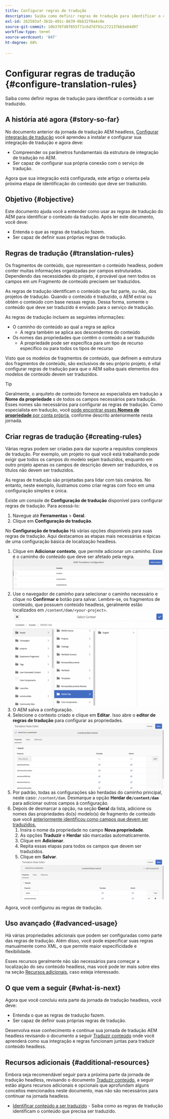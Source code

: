 ```yaml
---
title: Configurar regras de tradução
description: Saiba como definir regras de tradução para identificar o conteúdo a ser traduzido.
exl-id: 262503af-361b-491c-8639-0bb32f0a4c0e
source-git-commit: 10b370fd8f855f71c6d7d791c272137bb5e04d97
workflow-type: tm+mt
source-wordcount: '847'
ht-degree: 68%

---
```


# Configurar regras de tradução {#configure-translation-rules}

Saiba como definir regras de tradução para identificar o conteúdo a ser traduzido.

## A história até agora {#story-so-far}

No documento anterior da jornada de tradução AEM headless, [Configurar integração de tradução](configure-connector.md) você aprendeu a instalar e configurar sua integração de tradução e agora deve:

* Compreender os parâmetros fundamentais da estrutura de integração de tradução no AEM.
* Ser capaz de configurar sua própria conexão com o serviço de tradução.

Agora que sua integração está configurada, este artigo o orienta pela próxima etapa de identificação do conteúdo que deve ser traduzido.

## Objetivo {#objective}

Este documento ajuda você a entender como usar as regras de tradução do AEM para identificar o conteúdo da tradução. Após ler este documento, você deve:

* Entenda o que as regras de tradução fazem.
* Ser capaz de definir suas próprias regras de tradução.

## Regras de tradução {#translation-rules}

Os fragmentos de conteúdo, que representam o conteúdo headless, podem conter muitas informações organizadas por campos estruturados. Dependendo das necessidades do projeto, é provável que nem todos os campos em um Fragmento de conteúdo precisem ser traduzidos.

As regras de tradução identificam o conteúdo que faz parte, ou não, dos projetos de tradução. Quando o conteúdo é traduzido, o AEM extrai ou obtém o conteúdo com base nessas regras. Dessa forma, somente o conteúdo que deve ser traduzido é enviado para o serviço de tradução.

As regras de tradução incluem as seguintes informações:

* O caminho do conteúdo ao qual a regra se aplica
   * A regra também se aplica aos descendentes do conteúdo
* Os nomes das propriedades que contêm o conteúdo a ser traduzido
   * A propriedade pode ser específica para um tipo de recurso específico ou para todos os tipos de recurso

Visto que os modelos de fragmentos de conteúdo, que definem a estrutura dos fragmentos de conteúdo, são exclusivos de seu próprio projeto, é vital configurar regras de tradução para que o AEM saiba quais elementos dos modelos de conteúdo devem ser traduzidos.

>[!TIP]
>
>Geralmente, o arquiteto de conteúdo fornece ao especialista em tradução a **Nome da propriedade** s de todos os campos necessários para tradução. Esses nomes são necessários para configurar as regras de tradução. Como especialista em tradução, você [pode encontrar esses **Nomes de propriedade** por conta própria](getting-started.md#content-models), conforme descrito anteriormente nesta jornada.

## Criar regras de tradução {#creating-rules}

Várias regras podem ser criadas para dar suporte a requisitos complexos de tradução. Por exemplo, um projeto no qual você está trabalhando pode exigir que todos os campos do modelo sejam traduzidos, enquanto em outro projeto apenas os campos de descrição devem ser traduzidos, e os títulos não devem ser traduzidos.

As regras de tradução são projetadas para lidar com tais cenários. No entanto, neste exemplo, ilustramos como criar regras com foco em uma configuração simples e única.

Existe um console de **Configuração de tradução** disponível para configurar regras de tradução. Para acessá-lo:

1. Navegue até **Ferramentas** > **Geral**.
1. Clique em **Configuração de tradução**.

No **Configuração de tradução** Há várias opções disponíveis para suas regras de tradução. Aqui destacamos as etapas mais necessárias e típicas de uma configuração básica de localização headless.

1. Clique em **Adicionar contexto**, que permite adicionar um caminho. Esse é o caminho do conteúdo que deve ser afetado pela regra.
   ![Adicionar contexto](assets/add-translation-context.png)
1. Use o navegador de caminho para selecionar o caminho necessário e clique no **Confirmar o** botão para salvar. Lembre-se, os fragmentos de conteúdo, que possuem conteúdo headless, geralmente estão localizados em `/content/dam/<your-project>`.
   ![Selecione o caminho](assets/select-context.png)
1. O AEM salva a configuração.
1. Selecione o contexto criado e clique em **Editar**. Isso abre o **editor de regras de tradução** para configurar as propriedades.
   ![Editor de regras de tradução](assets/translation-rules-editor.png)
1. Por padrão, todas as configurações são herdadas do caminho principal, neste caso: `/content/dam`. Desmarque a opção **Herdar de`/content/dam`** para adicionar outros campos à configuração.
1. Depois de desmarcar a opção, na seção **Geral** da lista, adicione os nomes das propriedades do(s) modelo(s) de fragmento de conteúdo que você [anteriormente identificou como campos que devem ser traduzidos.](getting-started.md#content-models)
   1. Insira o nome da propriedade no campo **Nova propriedade**.
   1. As opções **Traduzir** e **Herdar** são marcadas automaticamente.
   1. Clique em **Adicionar**.
   1. Repita essas etapas para todos os campos que devem ser traduzidos.
   1. Clique em **Salvar**.
      ![Adicionar propriedade](assets/add-property.png)

Agora, você configurou as regras de tradução.

## Uso avançado {#advanced-usage}

Há várias propriedades adicionais que podem ser configuradas como parte das regras de tradução. Além disso, você pode especificar suas regras manualmente como XML, o que permite maior especificidade e flexibilidade.

Esses recursos geralmente não são necessários para começar a localização do seu conteúdo headless, mas você pode ler mais sobre eles na seção [Recursos adicionais](#additional-resources), caso esteja interessado.

## O que vem a seguir {#what-is-next}

Agora que você concluiu esta parte da jornada de tradução headless, você deve:

* Entenda o que as regras de tradução fazem.
* Ser capaz de definir suas próprias regras de tradução.

Desenvolva esse conhecimento e continue sua jornada de tradução AEM headless revisando o documento a seguir [Traduzir conteúdo](translate-content.md) onde você aprenderá como sua integração e regras funcionam juntas para traduzir conteúdo headless.

## Recursos adicionais {#additional-resources}

Embora seja recomendável seguir para a próxima parte da jornada de tradução headless, revisando o documento [Traduzir conteúdo](translate-content.md), a seguir estão alguns recursos adicionais e opcionais que aprofundam alguns conceitos mencionados neste documento, mas não são necessários para continuar na jornada headless.

* [Identificar conteúdo a ser traduzido](/help/sites-administering/tc-rules.md) - Saiba como as regras de tradução identificam o conteúdo que precisa ser traduzido.

